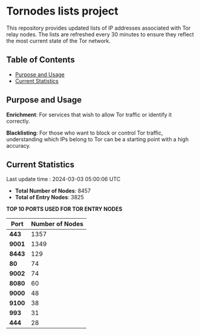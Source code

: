 # Tornodes lists project

This repository provides updated lists of IP addresses associated with Tor relay nodes. The lists are refreshed every 30 minutes to ensure they reflect the most current state of the Tor network.

## Table of Contents

- [Purpose and Usage](#purpose-and-usage)
- [Current Statistics](#current-statistics)


## Purpose and Usage

**Enrichment**: For services that wish to allow Tor traffic or identify it correctly.

**Blacklisting**: For those who want to block or control Tor traffic, understanding which IPs belong to Tor can be a starting point with a high accuracy.

## Current Statistics

Last update time : 2024-03-03 05:00:06 UTC

- **Total Number of Nodes**: 8457
- **Total of Entry Nodes**: 3825

**TOP 10 PORTS USED FOR TOR ENTRY NODES**

| **Port** | **Number of Nodes** |
|------|-----------------|
| **443**   | 1357  |
| **9001**   | 1349  |
| **8443**   | 129  |
| **80**   | 74  |
| **9002**   | 74  |
| **8080**   | 60  |
| **9000**   | 48  |
| **9100**   | 38  |
| **993**   | 31  |
| **444**   | 28  |

